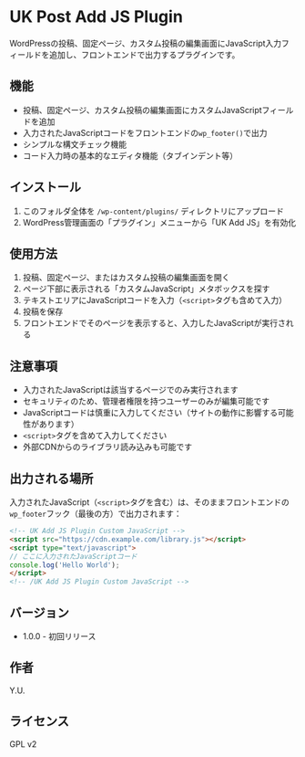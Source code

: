 # UK Post Add JS Plugin

WordPressの投稿、固定ページ、カスタム投稿の編集画面にJavaScript入力フィールドを追加し、フロントエンドで出力するプラグインです。

## 機能

- 投稿、固定ページ、カスタム投稿の編集画面にカスタムJavaScriptフィールドを追加
- 入力されたJavaScriptコードをフロントエンドの`wp_footer()`で出力
- シンプルな構文チェック機能
- コード入力時の基本的なエディタ機能（タブインデント等）

## インストール

1. このフォルダ全体を `/wp-content/plugins/` ディレクトリにアップロード
2. WordPress管理画面の「プラグイン」メニューから「UK Add JS」を有効化

## 使用方法

1. 投稿、固定ページ、またはカスタム投稿の編集画面を開く
2. ページ下部に表示される「カスタムJavaScript」メタボックスを探す
3. テキストエリアにJavaScriptコードを入力（`<script>`タグも含めて入力）
4. 投稿を保存
5. フロントエンドでそのページを表示すると、入力したJavaScriptが実行される

## 注意事項

- 入力されたJavaScriptは該当するページでのみ実行されます
- セキュリティのため、管理者権限を持つユーザーのみが編集可能です
- JavaScriptコードは慎重に入力してください（サイトの動作に影響する可能性があります）
- `<script>`タグを含めて入力してください
- 外部CDNからのライブラリ読み込みも可能です

## 出力される場所

入力されたJavaScript（`<script>`タグを含む）は、そのままフロントエンドの`wp_footer`フック（最後の方）で出力されます：

```html
<!-- UK Add JS Plugin Custom JavaScript -->
<script src="https://cdn.example.com/library.js"></script>
<script type="text/javascript">
// ここに入力されたJavaScriptコード
console.log('Hello World');
</script>
<!-- /UK Add JS Plugin Custom JavaScript -->
```

## バージョン

- 1.0.0 - 初回リリース

## 作者

Y.U.

## ライセンス

GPL v2
